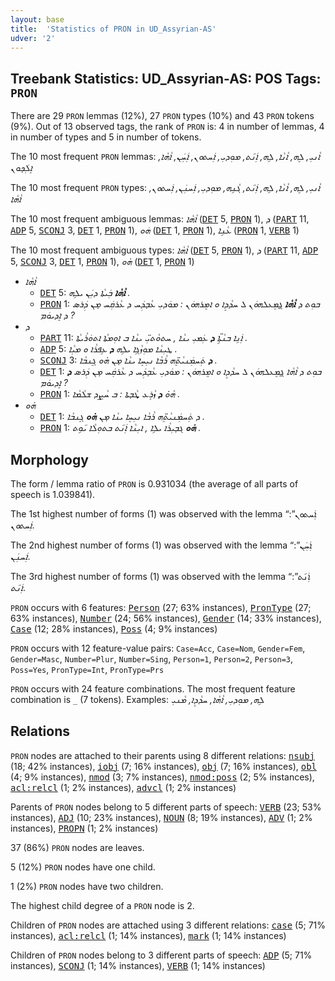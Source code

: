 ```yaml
---
layout: base
title:  'Statistics of PRON in UD_Assyrian-AS'
udver: '2'
---
```


## Treebank Statistics: UD_Assyrian-AS: POS Tags: `PRON`

There are 29 `PRON` lemmas (12%), 27 `PRON` types (10%) and 43 `PRON` tokens (9%).
Out of 13 observed tags, the rank of `PRON` is: 4 in number of lemmas, 4 in number of types and 5 in number of tokens.

The 10 most frequent `PRON` lemmas: <em>ܐܵܢܝܼ, ܠܸܗ, ܐܵܢܵܐ, ܠܹܗ, ܐܲܢ݇ܬ, ܡܘܼܕܝܼ, ܐܲܚܬܘܢ, ܐܲܚܲܢ, ܐܵܗܵܐ, ܐܸܠܲܟ̣ܘܢ</em>

The 10 most frequent `PRON` types:  <em>ܐܵܢܝܼ, ܠܸܗ, ܐܵܢܵܐ, ܠܹܗ, ܐܲܢ݇ܬ, ܓܵܢܹܗ, ܡܘܼܕܝܼ, ܐܲܚܢܲܢ, ܐܲܚܬܘܢ, ܐܵܗܵܐ</em>

The 10 most frequent ambiguous lemmas: <em>ܐܵܗܵܐ</em> (<tt><a href="aii_as-pos-DET.html">DET</a></tt> 5, <tt><a href="aii_as-pos-PRON.html">PRON</a></tt> 1), <em>ܕ</em> (<tt><a href="aii_as-pos-PART.html">PART</a></tt> 11, <tt><a href="aii_as-pos-ADP.html">ADP</a></tt> 5, <tt><a href="aii_as-pos-SCONJ.html">SCONJ</a></tt> 3, <tt><a href="aii_as-pos-DET.html">DET</a></tt> 1, <tt><a href="aii_as-pos-PRON.html">PRON</a></tt> 1), <em>ܗܿܘ</em> (<tt><a href="aii_as-pos-DET.html">DET</a></tt> 1, <tt><a href="aii_as-pos-PRON.html">PRON</a></tt> 1), <em>ܥܵܢܹܐ</em> (<tt><a href="aii_as-pos-PRON.html">PRON</a></tt> 1, <tt><a href="aii_as-pos-VERB.html">VERB</a></tt> 1)

The 10 most frequent ambiguous types:  <em>ܐܵܗܵܐ</em> (<tt><a href="aii_as-pos-DET.html">DET</a></tt> 5, <tt><a href="aii_as-pos-PRON.html">PRON</a></tt> 1), <em>ܕ</em> (<tt><a href="aii_as-pos-PART.html">PART</a></tt> 11, <tt><a href="aii_as-pos-ADP.html">ADP</a></tt> 5, <tt><a href="aii_as-pos-SCONJ.html">SCONJ</a></tt> 3, <tt><a href="aii_as-pos-DET.html">DET</a></tt> 1, <tt><a href="aii_as-pos-PRON.html">PRON</a></tt> 1), <em>ܗ̇ܘ</em> (<tt><a href="aii_as-pos-DET.html">DET</a></tt> 1, <tt><a href="aii_as-pos-PRON.html">PRON</a></tt> 1)


* <em>ܐܵܗܵܐ</em>
  * <tt><a href="aii_as-pos-DET.html">DET</a></tt> 5: <em><b>ܐܵܗܵܐ</b> ܒܲܝܬܵܐ ܕܝܲܢ ܝܠܹܗ .</em>
  * <tt><a href="aii_as-pos-PRON.html">PRON</a></tt> 1: <em>ܒܘܼܬ ܕ <b>ܐܵܗܵܐ</b> ܓ̰ܡܸܥܠܗܘܿܢ ܠ ܚܕܵܕܸܐ ܘ ܐܡܸܪܗܘܿܢ : ܡܘܿܕܝܼ ܥܵܒ̣ܕܲܚ ܕ ܥܵܪܩܲܚ ܡ̣ܢ ܕܲܪܣ ܕ ܐܸܕܝܘܿܡ ?</em>
* <em>ܕ</em>
  * <tt><a href="aii_as-pos-PART.html">PART</a></tt> 11: <em>ܐܲܢܹܐ ܒܢܵܬܹ̈ܐ <b>ܕ</b> ܥܲܡܝܼ ܝܢܵܐ , ܚܬܘܵܬܝܼ̈ ܝܢܵܐ ܒ ܐܘܼܡܬܵܐ ܐܬܘܿܪܵܝܬܵܐ .</em>
  * <tt><a href="aii_as-pos-ADP.html">ADP</a></tt> 5: <em>ܛܝܼܢܵܐ ܡܘܼܙܵܓܹܐ ܝܠܹܗ <b>ܕ</b> ܥܹܦܪܵܐ ܘ ܡܝܼܵܐ .</em>
  * <tt><a href="aii_as-pos-SCONJ.html">SCONJ</a></tt> 3: <em><b>ܕ</b> ܬܲܚܡܲܢܝܵܬܸ̈ܗ ܪܵܒܵܐ ܢܝܼܚܸܐ ܝܢܵܐ ܡ̣ܢ ܗ̇ܘ ܓܸܢܒܵܐ .</em>
  * <tt><a href="aii_as-pos-DET.html">DET</a></tt> 1: <em>ܒܘܼܬ ܕ ܐܵܗܵܐ ܓ̰ܡܸܥܠܗܘܿܢ ܠ ܚܕܵܕܸܐ ܘ ܐܡܸܪܗܘܿܢ : ܡܘܿܕܝܼ ܥܵܒ̣ܕܲܚ ܕ ܥܵܪܩܲܚ ܡ̣ܢ ܕܲܪܣ <b>ܕ</b> ܐܸܕܝܘܿܡ ?</em>
  * <tt><a href="aii_as-pos-PRON.html">PRON</a></tt> 1: <em>ܗܵܘ̇ <b>ܕ</b> ܙܵܪܸܥ ܜܵܒ̣ܬܐ : ܒ ܚܵܨܸܕ ܫܠܵܡܵܐ .</em>
* <em>ܗ̇ܘ</em>
  * <tt><a href="aii_as-pos-DET.html">DET</a></tt> 1: <em>ܕ ܬܲܚܡܲܢܝܵܬܸ̈ܗ ܪܵܒܵܐ ܢܝܼܚܸܐ ܝܢܵܐ ܡ̣ܢ <b>ܗ̇ܘ</b> ܓܸܢܒܵܐ .</em>
  * <tt><a href="aii_as-pos-PRON.html">PRON</a></tt> 1: <em><b>ܗ̇ܘ</b> ܓܒ̣ܝܼܪܵܐ ܝܠܹܐ , ܐܝܼܢܵܐ ܐܲܢ݇ܬ ܒܬܘܼܠܵܐ ܝ݇ܘܹܬ .</em>

## Morphology

The form / lemma ratio of `PRON` is 0.931034 (the average of all parts of speech is 1.039841).

The 1st highest number of forms (1) was observed with the lemma “ܐܲܚܬܘܢ”: <em>ܐܲܚܬܘܢ</em>.

The 2nd highest number of forms (1) was observed with the lemma “ܐܲܚܲܢ”: <em>ܐܲܚܢܲܢ</em>.

The 3rd highest number of forms (1) was observed with the lemma “ܐܲܢ݇ܬ”: <em>ܐܲܢ݇ܬ</em>.

`PRON` occurs with 6 features: <tt><a href="aii_as-feat-Person.html">Person</a></tt> (27; 63% instances), <tt><a href="aii_as-feat-PronType.html">PronType</a></tt> (27; 63% instances), <tt><a href="aii_as-feat-Number.html">Number</a></tt> (24; 56% instances), <tt><a href="aii_as-feat-Gender.html">Gender</a></tt> (14; 33% instances), <tt><a href="aii_as-feat-Case.html">Case</a></tt> (12; 28% instances), <tt><a href="aii_as-feat-Poss.html">Poss</a></tt> (4; 9% instances)

`PRON` occurs with 12 feature-value pairs: `Case=Acc`, `Case=Nom`, `Gender=Fem`, `Gender=Masc`, `Number=Plur`, `Number=Sing`, `Person=1`, `Person=2`, `Person=3`, `Poss=Yes`, `PronType=Int`, `PronType=Prs`

`PRON` occurs with 24 feature combinations.
The most frequent feature combination is `_` (7 tokens).
Examples: <em>ܠܹܗ, ܡܘܼܕܝܼ, ܐܵܗܵܐ, ܚܕܵܕܸܐ, ܡܵܢܝܼ</em>


## Relations

`PRON` nodes are attached to their parents using 8 different relations: <tt><a href="aii_as-dep-nsubj.html">nsubj</a></tt> (18; 42% instances), <tt><a href="aii_as-dep-iobj.html">iobj</a></tt> (7; 16% instances), <tt><a href="aii_as-dep-obj.html">obj</a></tt> (7; 16% instances), <tt><a href="aii_as-dep-obl.html">obl</a></tt> (4; 9% instances), <tt><a href="aii_as-dep-nmod.html">nmod</a></tt> (3; 7% instances), <tt><a href="aii_as-dep-nmod-poss.html">nmod:poss</a></tt> (2; 5% instances), <tt><a href="aii_as-dep-acl-relcl.html">acl:relcl</a></tt> (1; 2% instances), <tt><a href="aii_as-dep-advcl.html">advcl</a></tt> (1; 2% instances)

Parents of `PRON` nodes belong to 5 different parts of speech: <tt><a href="aii_as-pos-VERB.html">VERB</a></tt> (23; 53% instances), <tt><a href="aii_as-pos-ADJ.html">ADJ</a></tt> (10; 23% instances), <tt><a href="aii_as-pos-NOUN.html">NOUN</a></tt> (8; 19% instances), <tt><a href="aii_as-pos-ADV.html">ADV</a></tt> (1; 2% instances), <tt><a href="aii_as-pos-PROPN.html">PROPN</a></tt> (1; 2% instances)

37 (86%) `PRON` nodes are leaves.

5 (12%) `PRON` nodes have one child.

1 (2%) `PRON` nodes have two children.

The highest child degree of a `PRON` node is 2.

Children of `PRON` nodes are attached using 3 different relations: <tt><a href="aii_as-dep-case.html">case</a></tt> (5; 71% instances), <tt><a href="aii_as-dep-acl-relcl.html">acl:relcl</a></tt> (1; 14% instances), <tt><a href="aii_as-dep-mark.html">mark</a></tt> (1; 14% instances)

Children of `PRON` nodes belong to 3 different parts of speech: <tt><a href="aii_as-pos-ADP.html">ADP</a></tt> (5; 71% instances), <tt><a href="aii_as-pos-SCONJ.html">SCONJ</a></tt> (1; 14% instances), <tt><a href="aii_as-pos-VERB.html">VERB</a></tt> (1; 14% instances)

